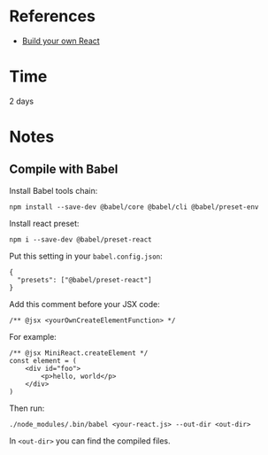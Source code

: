 # References

- [Build your own React](https://pomb.us/build-your-own-react/)

# Time

2 days

# Notes

## Compile with Babel

Install Babel tools chain:

```
npm install --save-dev @babel/core @babel/cli @babel/preset-env 
```

Install react preset:

```
npm i --save-dev @babel/preset-react
```

Put this setting in your `babel.config.json`:

```
{
  "presets": ["@babel/preset-react"]
}
```

Add this comment before your JSX code:

```
/** @jsx <yourOwnCreateElementFunction> */
```

For example:

```
/** @jsx MiniReact.createElement */
const element = (
    <div id="foo">
        <p>hello, world</p>
    </div>
)
```

Then run:

```
./node_modules/.bin/babel <your-react.js> --out-dir <out-dir>
```

In `<out-dir>` you can find the compiled files.